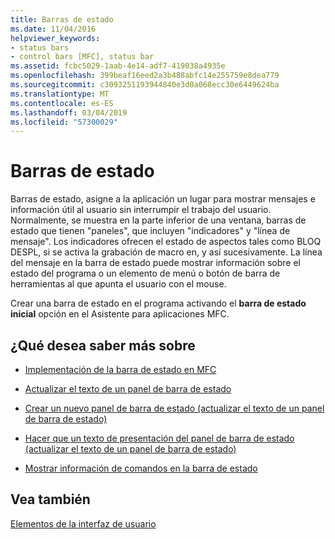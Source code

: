 ```yaml
---
title: Barras de estado
ms.date: 11/04/2016
helpviewer_keywords:
- status bars
- control bars [MFC], status bar
ms.assetid: fcbc5029-1aab-4e14-adf7-419038a4935e
ms.openlocfilehash: 399beaf16eed2a3b488abfc14e255759e8dea779
ms.sourcegitcommit: c3093251193944840e3d0a068ecc30e6449624ba
ms.translationtype: MT
ms.contentlocale: es-ES
ms.lasthandoff: 03/04/2019
ms.locfileid: "57300029"
---
```

# <a name="status-bars"></a>Barras de estado

Barras de estado, asigne a la aplicación un lugar para mostrar mensajes e información útil al usuario sin interrumpir el trabajo del usuario. Normalmente, se muestra en la parte inferior de una ventana, barras de estado que tienen "paneles", que incluyen "indicadores" y "línea de mensaje". Los indicadores ofrecen el estado de aspectos tales como BLOQ DESPL, si se activa la grabación de macro en, y así sucesivamente. La línea del mensaje en la barra de estado puede mostrar información sobre el estado del programa o un elemento de menú o botón de barra de herramientas al que apunta el usuario con el mouse.

Crear una barra de estado en el programa activando el **barra de estado inicial** opción en el Asistente para aplicaciones MFC.

## <a name="what-do-you-want-to-know-more-about"></a>¿Qué desea saber más sobre

- [Implementación de la barra de estado en MFC](../mfc/status-bar-implementation-in-mfc.md)

- [Actualizar el texto de un panel de barra de estado](../mfc/updating-the-text-of-a-status-bar-pane.md)

- [Crear un nuevo panel de barra de estado (actualizar el texto de un panel de barra de estado)](../mfc/updating-the-text-of-a-status-bar-pane.md)

- [Hacer que un texto de presentación del panel de barra de estado (actualizar el texto de un panel de barra de estado)](../mfc/updating-the-text-of-a-status-bar-pane.md)

- [Mostrar información de comandos en la barra de estado](../mfc/how-to-display-command-information-in-the-status-bar.md)

## <a name="see-also"></a>Vea también

[Elementos de la interfaz de usuario](../mfc/user-interface-elements-mfc.md)
